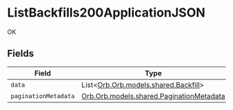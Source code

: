 # ListBackfills200ApplicationJSON

OK


## Fields

| Field                                                                                 | Type                                                                                  | Required                                                                              | Description                                                                           |
| ------------------------------------------------------------------------------------- | ------------------------------------------------------------------------------------- | ------------------------------------------------------------------------------------- | ------------------------------------------------------------------------------------- |
| `data`                                                                                | List<[Orb.Orb.models.shared.Backfill](../../models/shared/Backfill.md)>               | :heavy_minus_sign:                                                                    | N/A                                                                                   |
| `paginationMetadata`                                                                  | [Orb.Orb.models.shared.PaginationMetadata](../../models/shared/PaginationMetadata.md) | :heavy_minus_sign:                                                                    | N/A                                                                                   |